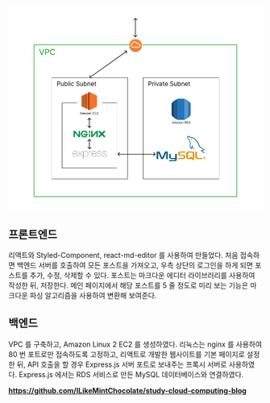 ![](https://raw.githubusercontent.com/ILikeMintChocolate/study-cloud-computing-blog/main/Stack.png)
## 프론트엔드
리액트와 Styled-Component, react-md-editor 를 사용하여 만들었다. 처음 접속하면
백엔드 서버를 호출하여 모든 포스트을 가져오고, 우측 상단의 로그인을 하게 되면
포스트를 추가, 수정, 삭제할 수 있다. 포스트는 마크다운 에디터 라이브러리를
사용하여 작성한 뒤, 저장한다. 메인 페이지에서 해당 포스트를 5 줄 정도로 미리
보는 기능은 마크다운 파싱 알고리즘을 사용하여 변환해 보여준다.

## 백엔드
VPC 를 구축하고, Amazon Linux 2 EC2 를 생성하였다. 리눅스는 nginx 를 사용하여
80 번 포트로만 접속하도록 고정하고, 리액트로 개발한 웹사이트를 기본 페이지로
설정한 뒤, API 호출을 할 경우 Express.js 서버 포트로 보내주는 프록시 서버로
사용하였다. Express.js 에서는 RDS 서비스로 만든 MySQL 데이터베이스와 연결하였다.

**https://github.com/ILikeMintChocolate/study-cloud-computing-blog**
<br><br><br><br><br><br>